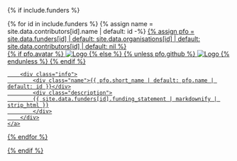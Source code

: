 {% if include.funders %}
<div class="d-flex flex-wrap">
{% for id in include.funders %}
	{% assign name = site.data.contributors[id].name | default: id -%}
	<a href="{{ site.baseurl }}/hall-of-fame/{{ id }}/" class="funder-badge">
		{% assign pfo = site.data.funders[id] | default: site.data.organisations[id] | default: site.data.contributors[id] | default: nil %}
		<div class="avatar">
			{% if pfo.avatar %}
			<img class="funder-avatar" src="{{ pfo.avatar }}" alt="Logo">
			{% else %}
				{% unless pfo.github %}
				<img class="funder-avatar" src="https://avatars.githubusercontent.com/{{ id }}" alt="Logo">
				{% endunless %}
			{% endif %}
		</div>

		<div class="info">
			<div class="name">{{ pfo.short_name | default: pfo.name | default: id }}</div>
			<div class="description">
			{{ site.data.funders[id].funding_statement | markdownify | strip_html }}
			</div>
		</div>
	</a>
{% endfor %}
</div>
{% endif %}
